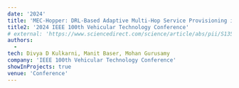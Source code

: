 ```yaml
---
date: '2024'
title: 'MEC-Hopper: DRL-Based Adaptive Multi-Hop Service Provisioning in UAV-Assisted MEC'
title2: '2024 IEEE 100th Vehicular Technology Conference'
# external: 'https://www.sciencedirect.com/science/article/abs/pii/S1359431124016302'
authors:
  -
tech: Divya D Kulkarni, Manit Baser, Mohan Gurusamy
company: 'IEEE 100th Vehicular Technology Conference'
showInProjects: true
venue: 'Conference'
---
```

